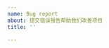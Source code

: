 ```yaml
---
name: Bug report
about: 提交错误报告帮助我们改善项目
title: ''

---
```


<!--
请简要并详细的描述你所遇到的问题。
必要时请加上重现步骤，如：
1. 点击 '...'
2. 打开 '....'
3. 滚动到 '....'
4. 出现问题

请加上出现问题的环境
 - 页面链接
 - 浏览器版本
 - 脚本管理扩展
-->
